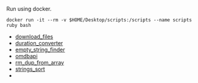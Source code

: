 Run using docker.

```
docker run -it --rm -v $HOME/Desktop/scripts:/scripts --name scripts ruby bash
```

- [download_files](https://github.com/lifeparticle/Ruby-Cheatsheet/blob/master/Scripts/download_files.rb)
- [duration_converter](https://github.com/lifeparticle/Ruby-Cheatsheet/blob/master/Scripts/duration_converter.rb)
- [empty_string_finder](https://github.com/lifeparticle/Ruby-Cheatsheet/blob/master/Scripts/empty_string_finder.rb)
- [omdbapi](https://github.com/lifeparticle/Ruby-Cheatsheet/blob/master/Scripts/omdbapi.rb)
- [rm_dup_from_array](https://github.com/lifeparticle/Ruby-Cheatsheet/blob/master/Scripts/rm_dup_from_array.rb)
- [strings_sort](https://github.com/lifeparticle/Ruby-Cheatsheet/blob/master/Scripts/strings_sort.rb)
- 
